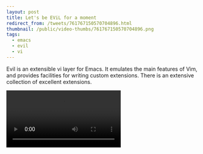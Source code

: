 ```yaml
---
layout: post
title: Let's be EViL for a moment
redirect_from: /tweets/761767150570704896.html
thumbnail: /public/video-thumbs/761767150570704896.png
tags:
  - emacs
  - evil
  - vi
---
```


Evil is an extensible vi layer for Emacs. It emulates the main
features of Vim, and provides facilities for writing custom
extensions.  There is an extensive collection of excellent extensions.

<video controls autoplay loop>
  <source src="/public/videos/761767150570704896.mp4" type="video/mp4">
    Sorry your browser does not support the video tag, maybe time to upgrade?
</video>
